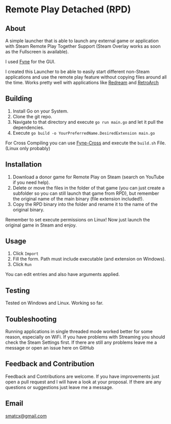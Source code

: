 # Remote Play Detached (RPD)

## About
A simple launcher that is able to launch any external game or application with Steam Remote Play Together Support (Steam Overlay works as soon as the Fullscreen is available).

I used [Fyne](https://fyne.io/) for the GUI.

I created this Launcher to be able to easily start different non-Steam applications and use the remote play feature without copying files around all the time.
Works pretty well with applications like [Redream](https://redream.io/) and [RetroArch](https://www.retroarch.com/)

## Building
1. Install Go on your System.
2. Clone the git repo.
3. Navigate to that directory and execute `go run main.go` and let it pull the dependencies.
4. Execute `go build -o YourPreferredName.DesiredExtension main.go`

For Cross Compiling you can use [Fyne-Cross](https://fyne.io//develop/cross-compiling.html) and execute the `build.sh` File. (Linux only probably)

## Installation
1. Download a donor game for Remote Play on Steam (search on YouTube if you need help).
2. Delete or move the files in the folder of that game (you can just create a subfolder so you can still launch that game from RPD), but remember the original name of the main binary (file extension included!).
3. Copy the RPD binary into the folder and rename it to the name of the original binary.

Remember to set execute permissions on Linux!
Now just launch the original game in Steam and enjoy.

## Usage
1. Click `Import`
2. Fill the form. Path must include executable (and extension on Windows).
3. Click `Run`

You can edit entries and also have arguments applied.

## Testing
Tested on Windows and Linux. Working so far.

## Toubleshooting
Running applications in single threaded mode worked better for some reason, especially on WiFi. If you have problems with Streaming you should check the Steam Settings first. If there are still any problems leave me a message or open an issue here on GitHub

## Feedback and Contribution
Feedback and Contributions are welcome. If you have improvements just open a pull request and I will have a look at your proposal. If there are any questions or suggestions just leave me a message.

## Email
[smatcx@gmail.com](mailto:smatcx@gmail.com)
